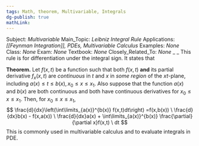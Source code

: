 ```yaml
---
tags: Math, theorem, Multivariable, Integrals
dg-publish: true
mathLink: 
---
```

Subject: _Multivariable_
Main\_Topic: _Leibniz Integral Rule_
Applications: _[[Feynman Integration]], PDEs, Multivariable Calculus_
Examples: _None_
Class: _None_
Exam: _None_
Textbook: _None_
Closely\_Related\_To: _None_
_
_
This rule is for differentiation under the integral sign. It states that 

**Theorem.**  Let $f(x,t)$ be a function such that both $f(x,t)$ **and** its partial derivative $f_{x}(x,t)$ are _continuous_ in $t$ and $x$ in _some region_ of the $xt$-plane, including $a(x)\leq t\leq b(x), x_{0}\leq x\leq x_{1}$. Also suppose that the function $a(x)$ and $b(x)$ are both continuous and both have continuous derivatives for $x_{0}\leq x \leq x_{1}$. Then, for $x_{0}\leq x \leq x_{1},$
$$
\frac{d}{dx}\left(\int\limits_{a(x)}^{b(x)} f(x,t)dt\right) =f(x,b(x)) \ \frac{d}{dx}b(x) - f(x,a(x)) \ \frac{d}{dx}a(x) + \int\limits_{a(x)}^{b(x)}  \frac{\partial}{\partial x}f(x,t) \ dt
$$
This is commonly used in multivariable calculus and to evaluate integrals in PDE. 